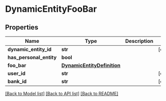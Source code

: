 # DynamicEntityFooBar

## Properties
Name | Type | Description | Notes
------------ | ------------- | ------------- | -------------
**dynamic_entity_id** | **str** |  | [optional] 
**has_personal_entity** | **bool** |  | 
**foo_bar** | [**DynamicEntityDefinition**](DynamicEntityDefinition.md) |  | 
**user_id** | **str** |  | [optional] 
**bank_id** | **str** |  | [optional] 

[[Back to Model list]](../README.md#documentation-for-models) [[Back to API list]](../README.md#documentation-for-api-endpoints) [[Back to README]](../README.md)


